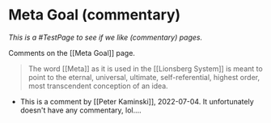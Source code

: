 # Meta Goal (commentary)

_This is a #TestPage to see if we like (commentary) pages._

Comments on the [[Meta Goal]] page.

> The word [[Meta]] as it is used in the [[Lionsberg System]] is meant to point to the eternal, universal, ultimate, self-referential, highest order, most transcendent conception of an idea. 

- This is a comment by [[Peter Kaminski]], 2022-07-04.  It unfortunately doesn't have any commentary, lol....